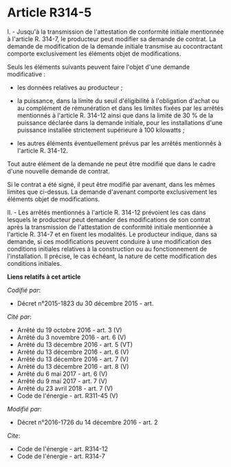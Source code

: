 # Article R314-5

I. - Jusqu'à la transmission de l'attestation de conformité initiale mentionnée à l'article R. 314-7, le producteur peut
modifier sa demande de contrat. La demande de modification de la demande initiale transmise au cocontractant comporte
exclusivement les éléments objet de modifications. 

Seuls les éléments suivants peuvent faire l'objet d'une demande modificative :

- les données relatives au producteur ;

- la puissance, dans la limite du seuil d'éligibilité à l'obligation d'achat ou au complément de rémunération et dans les
limites fixées par les arrêtés mentionnés à l'article R. 314-12 ainsi que dans la limite de 30 % de la puissance déclarée
dans la demande initiale, pour les installations d'une puissance installée strictement supérieure à 100 kilowatts ;

- les autres éléments éventuellement prévus par les arrêtés mentionnés à l'article R. 314-12. 

Tout autre élément de la demande ne peut être modifié que dans le cadre d'une nouvelle demande de contrat. 

Si le contrat a été signé, il peut être modifié par avenant, dans les mêmes limites que ci-dessus. La demande d'avenant
comporte exclusivement les éléments objet de modifications. 

II. - Les arrêtés mentionnés à l'article R. 314-12 prévoient les cas dans lesquels le producteur peut demander des
modifications de son contrat après la transmission de l'attestation de conformité initiale mentionnée à l'article R. 314-7 et
en fixent les modalités. Le producteur indique, dans sa demande, si ces modifications peuvent conduire à une modification des
conditions initiales relatives à la construction ou au fonctionnement de l'installation. Il précise, le cas échéant, la
nature de cette modification des conditions initiales.

**Liens relatifs à cet article**

_Codifié par_:

  - Décret n°2015-1823 du 30 décembre 2015 - art.

_Cité par_:

  - Arrêté du 19 octobre 2016 - art. 3 (V)
  - Arrêté du 3 novembre 2016 - art. 6 (V)
  - Arrêté du 13 décembre 2016 - art. 5 (VT)
  - Arrêté du 13 décembre 2016 - art. 6 (V)
  - Arrêté du 13 décembre 2016 - art. 7 (V)
  - Arrêté du 13 décembre 2016 - art. 8 (V)
  - Arrêté du 6 mai 2017 - art. 6 (V)
  - Arrêté du 9 mai 2017 - art. 7 (V)
  - Arrêté du 23 avril 2018 - art. 7 (V)
  - Code de l'énergie - art. R311-45 (V)

_Modifié par_:

  - Décret n°2016-1726 du 14 décembre 2016 - art. 2

_Cite_:

  - Code de l'énergie - art. R314-12
  - Code de l'énergie - art. R314-7
